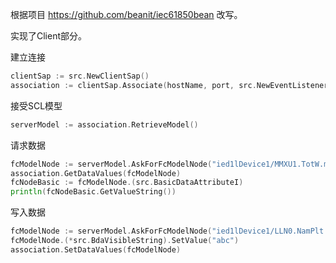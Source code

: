 根据项目 https://github.com/beanit/iec61850bean 改写。

实现了Client部分。

建立连接
```go
clientSap := src.NewClientSap()
association := clientSap.Associate(hostName, port, src.NewEventListener())
```
接受SCL模型
```go
serverModel := association.RetrieveModel()
```
请求数据
```go
fcModelNode := serverModel.AskForFcModelNode("ied1lDevice1/MMXU1.TotW.mag.f", "MX")
association.GetDataValues(fcModelNode)
fcNodeBasic := fcModelNode.(src.BasicDataAttributeI)
println(fcNodeBasic.GetValueString())
```
写入数据
```go
fcModelNode := serverModel.AskForFcModelNode("ied1lDevice1/LLN0.NamPlt.vendor", "DC")
fcModelNode.(*src.BdaVisibleString).SetValue("abc")
association.SetDataValues(fcModelNode)
```
	